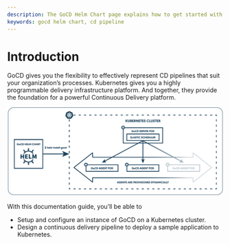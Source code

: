 ```yaml
---
description: The GoCD Helm Chart page explains how to get started with GoCD for kubernetes using Helm.
keywords: gocd helm chart, cd pipeline
---
```


# Introduction

GoCD gives you the flexibility to effectively represent CD pipelines that suit your organization’s processes. Kubernetes gives you a highly programmable delivery infrastructure platform. And together, they provide the foundation for a powerful Continuous Delivery platform.

   ![](../resources/images/gocd-helm-chart/gocd_kubernetes.png)

With this documentation guide, you’ll be able to

- Setup and configure an instance of GoCD on a Kubernetes cluster.
- Design a continuous delivery pipeline to deploy a sample application to Kubernetes.
